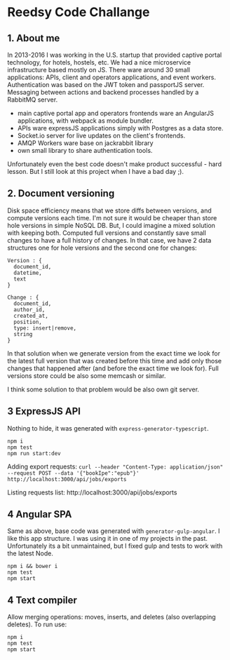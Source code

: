 # Reedsy Code Challange

## 1. About me


In 2013-2016 I was working in the U.S. startup that provided captive portal technology, for hotels, hostels, etc. We had a nice microservice infrastructure based mostly on JS. There ware around 30 small applications: APIs, client and operators applications, and event workers. Authentication was based on the JWT token and passportJS server. Messaging between actions and backend processes handled by a RabbitMQ server. 
- main captive portal app and operators frontends ware an AngularJS applications, with webpack as module bundler. 
- APIs ware expressJS applications simply with Postgres as a data store. 
- Socket.io server for live updates on the client's frontends.
- AMQP Workers ware base on jackrabbit library
- own small library to share authentication tools.

Unfortunately even the best code doesn't make product successful - hard lesson. But I still look at this project when I have a bad day ;). 


## 2. Document versioning

Disk space efficiency means that we store diffs between versions, and compute versions each time. I'm not sure it would be cheaper than store hole versions in simple NoSQL DB. But, I could imagine a mixed solution with keeping both. Computed full versions and constantly save small changes to have a full history of changes. In that case, we have 2 data structures one for hole versions and the second one for changes:

```
Version : {
  document_id,
  datetime,
  text
}
```
```
Change : {
  document_id,
  author_id,
  created_at,
  position, 
  type: insert|remove,
  string
}
```
In that solution when we generate version from the exact time we look for the latest full version that was created before this time and add only those changes that happened after (and before the exact time we look for). Full versions store could be also some memcash or similar. 

I think some solution to that problem would be also own git server. 



## 3 ExpressJS API

Nothing to hide, it was generated with `express-generator-typescript`. 

```cd ./api/
npm i
npm test
npm run start:dev
```
Adding export requests:
`curl --header "Content-Type: application/json" --request POST --data '{"bookIpe":"epub"}' http://localhost:3000/api/jobs/exports`

Listing requests list:
http://localhost:3000/api/jobs/exports


## 4 Angular SPA

Same as above, base code was generated with `generator-gulp-angular`. I like this app structure. I was using it in one of my projects in the past. Unfortunately its a bit unmaintained, but I fixed gulp and tests to work with the latest Node.

```cd ./angular/
npm i && bower i
npm test
npm start
```


## 4 Text compiler

Allow merging operations: moves, inserts, and deletes (also overlapping deletes). To run use:

```cd ./text-compiler/
npm i
npm test
npm start
```
